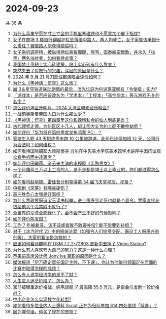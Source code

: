 # 2024-09-23

共 36 条

<!-- BEGIN ZHIHUVIDEO -->
<!-- 最后更新时间 Mon Sep 23 2024 04:20:56 GMT+0800 (China Standard Time) -->
1. [为什么苹果宁愿在寸土寸金的手机里塞磁铁也不愿意加个屏下指纹​​​?](https://www.zhihu.com/question/663486295)
1. [女子在商场 3 楼自行翻越护栏坠落砸中路人，两人均死亡，女子家属该承担什么责任？被砸路人能获得赔偿吗？](https://www.zhihu.com/question/667837530)
1. [女子乘机调座椅，被后排两位乘客脚踢、辱骂，国泰航空致歉，并永久「拉黑」两名滋扰者，如何看待此事？](https://www.zhihu.com/question/667808342)
1. [我国禁止用粘土实心砖建房，粘土实心砖有什么危害？](https://www.zhihu.com/question/638126520)
1. [突然失去了对旅行的兴趣，深层的原因是什么？](https://www.zhihu.com/question/301797233)
1. [2024 年 9 月 21 号刀郎成都演唱会评价如何？](https://www.zhihu.com/question/667837899)
1. [为什么《黑神话：悟空》这么难？](https://www.zhihu.com/question/664783003)
1. [崩 3＆星穹铁道联动剧情的最后，流光忆庭为何说琪亚娜有「令使级」实力?](https://www.zhihu.com/question/667585082)
1. [「游戏本」是否应该改名为「学术本」「工程本」「高性能本」等与游戏无关的名字？](https://www.zhihu.com/question/667429963)
1. [怎么评价湾区升明月，2024 大湾区电影音乐晚会?](https://www.zhihu.com/question/667884839)
1. [一战前奥斯曼帝国人口为什么那么少？](https://www.zhihu.com/question/338695427)
1. [《黑神话：悟空》第四章里这位和嫦娥私会的仙人到底是谁？](https://www.zhihu.com/question/667711292)
1. [古代镖师走镖，为何区区十几人，却让胆大妄为的土匪不敢抢劫呢？](https://www.zhihu.com/question/624944310)
1. [如何评价「华为将在第四季度发布鸿蒙 PC」？](https://www.zhihu.com/question/667700957)
1. [管培生入职 43 天拒绝周末跑 10 公里被辞退，此前已连续加班 12 天，公司行为合法吗？如何维权？](https://www.zhihu.com/question/667844458)
1. [如何看待国际摄影大师斯蒂芬·肖尔在中央美术学院美术馆学术讲座中因抗议观众看手机而中途离席？](https://www.zhihu.com/question/667708999)
1. [如何评价田曦薇、辛云来主演的电视剧《半熟男女》?](https://www.zhihu.com/question/667211712)
1. [一个月赚两三万以上工资的人，是不是都是博士以上毕业的，你们都过得怎么样？](https://www.zhihu.com/question/667354486)
1. [如何看待赵丽颖、雷佳音分别获得第 34 届飞天奖视后、视帝？](https://www.zhihu.com/question/667803912)
1. [电视剧《风筝》有哪些硬伤？](https://www.zhihu.com/question/265723481)
1. [高三胜负心太强是好事吗？](https://www.zhihu.com/question/665467104)
1. [为什么贾政要逼迫宝玉读书科举，进士很多到老死也就是个县令，贾家直接花钱给他买个龙禁尉不就行了?](https://www.zhihu.com/question/667225804)
1. [全世界的沙漠全部绿化了，会不会产生不好的气候影响？](https://www.zhihu.com/question/27234230)
1. [如何评价陈宝国？](https://www.zhihu.com/question/330628887)
1. [工作 7 年被裁员，该不该或者敢不敢要补偿? 能不能要到补偿？](https://www.zhihu.com/question/667324329)
1. [对于《冰汽时代 2》中的极端法案（如强令人们轮换交配、逼迫工人服用兴奋剂等），大家的看法是怎样的？](https://www.zhihu.com/question/667603635)
1. [应该如何看待群晖在 DSM 7.2.2-72803 更新中去掉了 Video Station?](https://www.zhihu.com/question/665933789)
1. [为什么有人喜欢夸大自己的努力？这是一种什么心理？](https://www.zhihu.com/question/667804888)
1. [苹果前首席设计师 Jony Ive 离职的原因是什么？](https://www.zhihu.com/question/550932887)
1. [媒体报道「伊万确定留任国足主帅，不下课」，你认为他能带领国足在后面的比赛中取得怎样的成绩？](https://www.zhihu.com/question/667795762)
1. [怎么有人说学经济学的发不了财？](https://www.zhihu.com/question/662551116)
1. [人生进入迷茫阶段了，怎么办？](https://www.zhihu.com/question/667804264)
1. [宝马被曝重返价格战，纯电旗舰 i7 最高降 55.5 万元，是否会引发新一轮价格战？](https://www.zhihu.com/question/667744117)
1. [中小企业怎么实现数字化转型?](https://www.zhihu.com/question/451810136)
1. [如何看待多位业内人士爆料 Scout 正在为归队参加 S14 四处借钱「赎身」？](https://www.zhihu.com/question/667677065)
1. [因为哪句话，你买了现在的宠物？](https://www.zhihu.com/question/630866429)
<!-- END ZHIHUVIDEO -->
